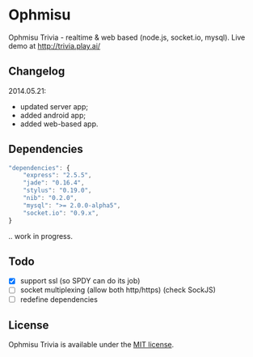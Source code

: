 # Ophmisu

Ophmisu Trivia - realtime &amp; web based (node.js, socket.io, mysql).
Live demo at http://trivia.play.ai/


## Changelog
2014.05.21:
* updated server app;
* added android app;
* added web-based app.

## Dependencies

```javascript
"dependencies": {
	"express": "2.5.5",
	"jade": "0.16.4",
	"stylus": "0.19.0",
	"nib": "0.2.0",
	"mysql": ">= 2.0.0-alpha5",
	"socket.io": "0.9.x",
}
```
.. work in progress.
## Todo
- [x] support ssl (so SPDY can do its job)
- [ ] socket multiplexing (allow both http/https) (check SockJS)
- [ ] redefine dependencies

## License
Ophmisu Trivia is available under the [MIT license](http://opensource.org/licenses/MIT).